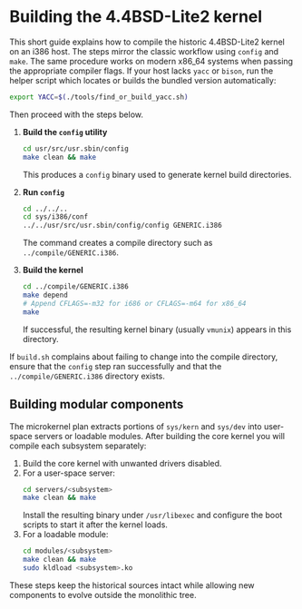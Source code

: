 # Building the 4.4BSD-Lite2 kernel

This short guide explains how to compile the historic 4.4BSD-Lite2 kernel on an i386 host. The steps mirror the classic workflow using `config` and `make`. The same procedure works on modern x86_64 systems when passing the appropriate compiler flags.
If your host lacks `yacc` or `bison`, run the helper script which locates or
builds the bundled version automatically:
```sh
export YACC=$(./tools/find_or_build_yacc.sh)
```
Then proceed with the steps below.


1. **Build the `config` utility**
   ```sh
   cd usr/src/usr.sbin/config
   make clean && make
   ```
   This produces a `config` binary used to generate kernel build directories.

2. **Run `config`**
   ```sh
   cd ../../..
   cd sys/i386/conf
   ../../usr/src/usr.sbin/config/config GENERIC.i386
   ```
   The command creates a compile directory such as `../compile/GENERIC.i386`.

3. **Build the kernel**
   ```sh
   cd ../compile/GENERIC.i386
   make depend
   # Append CFLAGS=-m32 for i686 or CFLAGS=-m64 for x86_64
   make
   ```
   If successful, the resulting kernel binary (usually `vmunix`) appears in this directory.

If `build.sh` complains about failing to change into the compile directory, ensure that the `config` step ran successfully and that the `../compile/GENERIC.i386` directory exists.

## Building modular components

The microkernel plan extracts portions of `sys/kern` and `sys/dev` into user-space servers or loadable modules.  After building the core kernel you will compile each subsystem separately:

1. Build the core kernel with unwanted drivers disabled.
2. For a user-space server:
   ```sh
   cd servers/<subsystem>
   make clean && make
   ```
   Install the resulting binary under `/usr/libexec` and configure the boot scripts to start it after the kernel loads.
3. For a loadable module:
   ```sh
   cd modules/<subsystem>
   make clean && make
   sudo kldload <subsystem>.ko
   ```

These steps keep the historical sources intact while allowing new components to evolve outside the monolithic tree.
